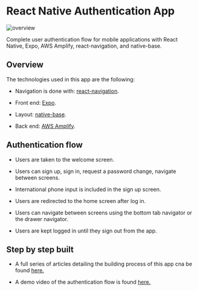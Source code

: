 # React Native Authentication App

![overview](https://user-images.githubusercontent.com/26605247/54226053-e23f0280-44f4-11e9-9289-8cff19a18850.png)

Complete user authentication flow for mobile applications with React Native, Expo, AWS Amplify, react-navigation, and native-base.

## Overview

The technologies used in this app are the following:

* Navigation is done with: [react-navigation](https://reactnavigation.org/).

* Front end: [Expo](https://docs.expo.io/versions/latest/workflow/expo-cli/).

* Layout: [native-base](https://docs.nativebase.io/).

* Back end: [AWS Amplify](https://aws-amplify.github.io/).

## Authentication flow

* Users are taken to the welcome screen.

* Users can sign up, sign in, request a password change, navigate between screens.

* International phone input is included in the sign up screen.

* Users are redirected to the home screen after log in. 

* Users can navigate between screens using the bottom tab navigator or the drawer navigator.

* Users are kept logged in until they sign out from the app.

## Step by step built

* A full series of articles detailing the building process of this app cna be found [here.](https://bit.ly/2RTv0ok)

* A demo video of the authentication flow is found [here.](https://bit.ly/2ubL8Et)

